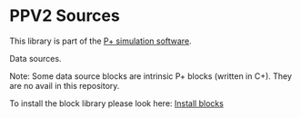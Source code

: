# PPV2 Sources
This library is part of the [P+ simulation software](https://github.com/Mynogs/PPV2-Simulation-System).

Data sources.

Note: Some data source blocks are intrinsic P+ blocks (written in C+). They are no avail in this repository.

To install the block library please look here: [Install blocks](https://github.com/Mynogs/PPV2-Simulation-System/blob/master/README.md#install-blocks)
